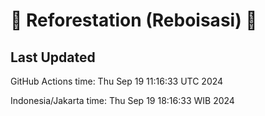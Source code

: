 
# 🌳 Reforestation (Reboisasi) 🌲

## Last Updated

GitHub Actions time: Thu Sep 19 11:16:33 UTC 2024

Indonesia/Jakarta time: Thu Sep 19 18:16:33 WIB 2024
